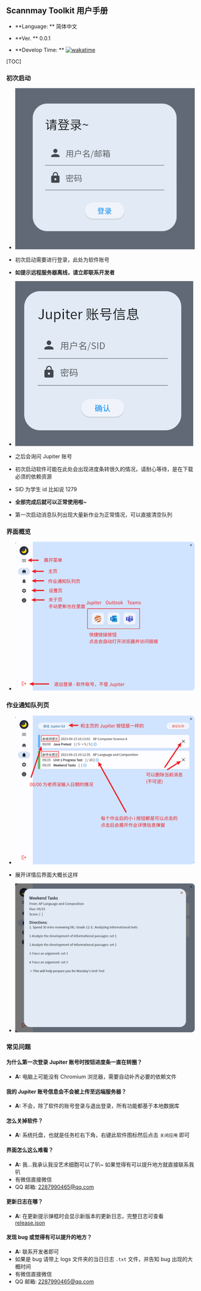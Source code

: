 ## Scannmay Toolkit 用户手册

- **Language: ** 简体中文

- **Ver. ** 0.0.1

- **Develop Time: ** [![wakatime](https://wakatime.com/badge/user/c4514f01-2455-4665-8c86-194659ba07a6/project/15e59aa4-0616-4bc6-90ab-af449e54d03f.svg)](https://wakatime.com/badge/user/c4514f01-2455-4665-8c86-194659ba07a6/project/15e59aa4-0616-4bc6-90ab-af449e54d03f)

[TOC]

### 初次启动

- ![login-zh-CN](assets/login-zh-CN.png)

- 初次启动需要进行登录，此处为软件账号

- **如提示远程服务器离线，请立即联系开发者**

- ![jupiter-login-zh-CN](assets/jupiter-login-zh-CN.png)
- 之后会询问 Jupiter 账号
- 初次启动软件可能在此处会出现进度条转很久的情况，请耐心等待，是在下载必须的依赖资源
- SID 为学生 id 比如说 1279
- **全部完成后就可以正常使用啦~**

- 第一次启动消息队列出现大量新作业为正常情况，可以直接清空队列

### 界面概览

- ![ui-overview-zh-CN](assets/ui-overview-zh-CN.png)

### 作业通知队列页

- ![message-queue-zh-CN](assets/message-queue-zh-CN.png)

- 展开详情后界面大概长这样
- ![homework-info](assets/homework-info.png)

### 常见问题

#### 为什么第一次登录 Jupiter 账号时按钮进度条一直在转圈？

- **A:** 电脑上可能没有 Chromium 浏览器，需要自动补齐必要的依赖文件

#### 我的 Jupiter 账号信息会不会被上传至远端服务器？

- **A:** 不会，除了软件的账号登录与退出登录，所有功能都基于本地数据库

#### 怎么关掉软件？

- **A:** 系统托盘，也就是任务栏右下角，右键此软件图标然后点击 `关闭应用` 即可

#### 界面怎么这么难看？

- **A:** 我...我承认我没艺术细胞可以了叭~ 如果觉得有可以提升地方就直接联系我叭
- 有微信直接微信
- QQ 邮箱: 2287990465@qq.com

#### 更新日志在哪？

- **A:** 在更新提示弹框时会显示新版本的更新日志，完整日志可查看 [release.json](https://www.kiriraincat.eu.org/061202/files/scannmay-toolkit/release.json)

#### 发现 bug 或觉得有可以提升的地方？

- **A:** 联系开发者即可
- 如果是 bug 请带上 logs 文件夹的当日日志 `.txt` 文件，并告知 bug 出现的大概时间
- 有微信直接微信
- QQ 邮箱: 2287990465@qq.com
